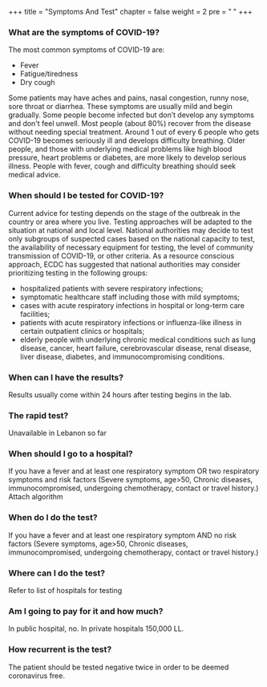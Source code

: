 +++
title = "Symptoms And Test"
chapter = false
weight = 2
pre = "<b> </b>"
+++

### What are the symptoms of COVID-19?

The most common symptoms of COVID-19 are:
-	Fever
-	Fatigue/tiredness
-	Dry cough

Some patients may have aches and pains, nasal congestion, runny nose, sore throat or diarrhea. 
These symptoms are usually mild and begin gradually. Some people become infected but don’t develop any symptoms and don't feel unwell. 
Most people (about 80%) recover from the disease without needing special treatment. Around 1 out of every 6 people who gets COVID-19 becomes seriously ill and develops difficulty breathing. 
Older people, and those with underlying medical problems like high blood pressure, heart problems or diabetes, are more likely to develop serious illness. 
People with fever, cough and difficulty breathing should seek medical advice.


### When should I be tested for COVID-19?
Current advice for testing depends on the stage of the outbreak in the country or area where you live. Testing approaches will be adapted to the situation at national and local level. National authorities may decide to test only subgroups of suspected cases based on the national capacity to test, the availability of necessary equipment for testing, the level of community transmission of COVID-19, or other criteria.
As a resource conscious approach, ECDC has suggested that national authorities may consider prioritizing testing in the following groups:
-	hospitalized patients with severe respiratory infections;
-	symptomatic healthcare staff including those with mild symptoms;
-	cases with acute respiratory infections in hospital or long-term care facilities;
-	patients with acute respiratory infections or influenza-like illness in certain outpatient clinics or hospitals;
-	elderly people with underlying chronic medical conditions such as lung disease, cancer, heart failure, cerebrovascular disease, renal disease, liver disease, diabetes, and immunocompromising conditions.

### When can I have the results?
Results usually come within 24 hours after testing begins in the lab.
 

### The rapid test?
Unavailable in Lebanon so far

### When should I go to a hospital? 
If you have a fever and at least one respiratory symptom OR two respiratory symptoms and risk factors (Severe symptoms, age>50, Chronic diseases, immunocompromised, undergoing chemotherapy, contact or travel history.) 
Attach algorithm

### When do I do the test?
If you have a fever and at least one respiratory symptom AND no risk factors (Severe symptoms, age>50, Chronic diseases, immunocompromised, undergoing chemotherapy, contact or travel history.)


### Where can I do the test?
Refer to list of hospitals for testing

### Am I going to pay for it and how much? 
In public hospital, no. In private hospitals 150,000 LL.

### How recurrent is the test?
The patient should be tested negative twice in order to be deemed coronavirus free.
